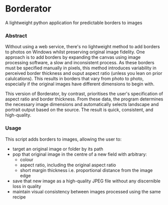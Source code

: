 # Borderator
A lightweight python application for predictable borders to images

### Abstract
Without using a web service, there's no lightweight method to add  borders to photos on Windows whilst preserving original image fidelity. One approach is to add borders by expanding the canvas using image processing software, a slow and inconsistent process. As these borders must be specified manually in pixels, this method introduces variability in perceived border thickness and ouput aspect ratio (unless you lean on prior calulcations). This results in borders that vary from photo to photo, especially if the original images have different dimensions to begin with.

This version of Borderator, by contrast, prioritises the user's specification of aspect ratio and border thickness. From these data, the program determines the necessary image dimensions and automatically selects landscape and portrait output based on the source. The result is quick, consistent, and high-quality.

### Usage
This script adds  borders to images, allowing the user to:
* target an original image or folder by its path
* pop that original image in the centre of a new field with arbitrary:
    * colour
    * aspect ratio, including the original aspect ratio
    * short margin thickness i.e. proportional distance from the image edge
* save that new image as a high-quality JPEG file without any discernible loss in quality
* maintain visual consistency between images processed using the same recipe